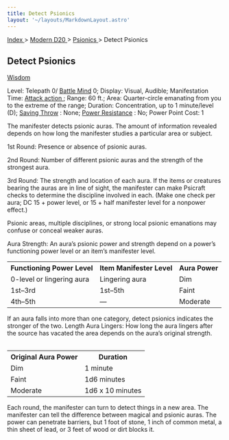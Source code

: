 ```yaml
---
title: Detect Psionics
layout: '~/layouts/MarkdownLayout.astro'
---
```


[ Index ](/) > [ Modern D20 ](/modern.d20.srd) > [ Psionics ](/modern.d20.srd/psionics) > Detect Psionics

##  Detect Psionics

[ Wisdom ](/modern.d20.srd/basics/ability.scores)

Level: Telepath 0/ [ Battle Mind](/modern.d20.srd/classes/advanced/battle.mind) 0; Display: Visual, Audible;
Manifestation Time: [ Attack action ](/modern.d20.srd/combat/attack.actions) ;
Range: 60 ft.; Area: Quarter-circle emanating from you to the extreme of the
range; Duration: Concentration, up to 1 minute/level (D); [ Saving Throw](/modern.d20.srd/basics/saving.throws) : None; [ Power Resistance](/modern.d20.srd/special.abilities/power.resistance) : No; Power Point Cost:
1

The manifester detects psionic auras. The amount of information revealed
depends on how long the manifester studies a particular area or subject.

1st Round: Presence or absence of psionic auras.

2nd Round: Number of different psionic auras and the strength of the strongest
aura.

3rd Round: The strength and location of each aura. If the items or creatures
bearing the auras are in line of sight, the manifester can make Psicraft
checks to determine the discipline involved in each. (Make one check per aura;
DC 15 + power level, or 15 + half manifester level for a nonpower effect.)

Psionic areas, multiple disciplines, or strong local psionic emanations may
confuse or conceal weaker auras.

Aura Strength: An aura’s psionic power and strength depend on a power’s
functioning power level or an item’s manifester level.


<table> <tr> <th> Functioning Power Level </th> <th> Item Manifester Level </th> <th> Aura Power </th> </tr> <tr> <td> 0-level or lingering aura </td> <td> Lingering aura </td> <td> Dim </td> </tr> <tr class="shaded"> <td> 1st–3rd </td> <td> 1st–5th </td> <td> Faint </td> </tr> <tr> <td> 4th–5th </td> <td> — </td> <td> Moderate </td> </tr> </table>



If an aura falls into more than one category, detect psionics indicates the
stronger of the two. Length Aura Lingers: How long the aura lingers after the
source has vacated the area depends on the aura’s original strength.


<table> <table> <tr> <th> Original Aura Power </th> <th> Duration </th> </tr> <tr> <td> Dim </td> <td> 1 minute </td> </tr> <tr class="shaded"> <td> Faint </td> <td> 1d6 minutes </td> </tr> <tr> <td> Moderate </td> <td> 1d6 x 10 minutes </td> </tr> </table>
 <p> Each round, the manifester can turn to detect things in a new area. The manifester can tell the difference between magical and psionic auras. The power can penetrate barriers, but 1 foot of stone, 1 inch of common metal, a thin sheet of lead, or 3 feet of wood or dirt blocks it. </p> </table>



